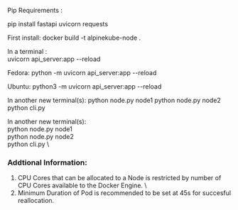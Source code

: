 Pip Requirements :

pip install fastapi uvicorn requests

First install:
docker build -t alpinekube-node .

In a terminal : \
uvicorn api_server:app --reload

Fedora: 
python -m uvicorn api_server:app --reload

Ubuntu:
python3 -m uvicorn api_server:app --reload

In another new terminal(s):
python node.py node1
python node.py node2
python cli.py

In another new terminal(s): \
python node.py node1 \
python node.py node2 \
python cli.py \

### Addtional Information:
1. CPU Cores that can be allocated to a Node is restricted by number of CPU Cores available to the Docker Engine. \
2. Minimum Duration of Pod is recommended to be set at 45s for succesful reallocation.